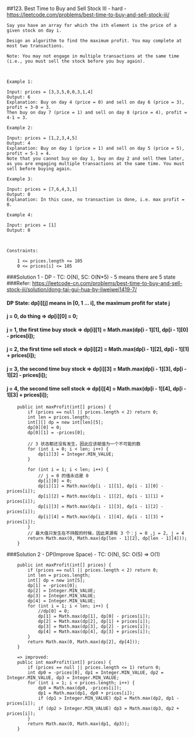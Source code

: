 ##123. Best Time to Buy and Sell Stock III - hard - https://leetcode.com/problems/best-time-to-buy-and-sell-stock-iii/
```
Say you have an array for which the ith element is the price of a given stock on day i.

Design an algorithm to find the maximum profit. You may complete at most two transactions.

Note: You may not engage in multiple transactions at the same time (i.e., you must sell the stock before you buy again).

 

Example 1:

Input: prices = [3,3,5,0,0,3,1,4]
Output: 6
Explanation: Buy on day 4 (price = 0) and sell on day 6 (price = 3), profit = 3-0 = 3.
Then buy on day 7 (price = 1) and sell on day 8 (price = 4), profit = 4-1 = 3.

Example 2:

Input: prices = [1,2,3,4,5]
Output: 4
Explanation: Buy on day 1 (price = 1) and sell on day 5 (price = 5), profit = 5-1 = 4.
Note that you cannot buy on day 1, buy on day 2 and sell them later, as you are engaging multiple transactions at the same time. You must sell before buying again.

Example 3:

Input: prices = [7,6,4,3,1]
Output: 0
Explanation: In this case, no transaction is done, i.e. max profit = 0.

Example 4:

Input: prices = [1]
Output: 0

 

Constraints:

    1 <= prices.length <= 105
    0 <= prices[i] <= 105
```
###Solution 1 - DP - TC: O(N), SC: O(N*5) - 5 means there are 5 state
###Refer: https://leetcode-cn.com/problems/best-time-to-buy-and-sell-stock-iii/solution/dong-tai-gui-hua-by-liweiwei1419-7/
#### DP State: dp[i][j] means in [0, 1 ... i], the maximum profit for state j
#### j = 0, do thing                   =>  dp[i][0] = 0;
#### j = 1, the first time buy stock   =>  dp[i][1] = Math.max(dp[i - 1][1], dp[i - 1][0] - prices[i]);
#### j = 2, the first time sell stock  =>  dp[i][2] = Math.max(dp[i - 1][2], dp[i - 1][1] + prices[i]);
#### j = 3, the second time buy stock  =>  dp[i][3] = Math.max(dp[i - 1][3], dp[i - 1][2] - prices[i]);
#### j = 4, the second time sell stock =>  dp[i][4] = Math.max(dp[i - 1][4], dp[i - 1][3] + prices[i]);
```
    public int maxProfit(int[] prices) {
        if (prices == null || prices.length < 2) return 0;
        int len = prices.length;
        int[][] dp = new int[len][5];
        dp[0][0] = 0;
        dp[0][1] = -prices[0];

        // 3 状态都还没有发生，因此应该赋值为一个不可能的数
        for (int i = 0; i < len; i++) {
            dp[i][3] = Integer.MIN_VALUE;
        }
        
        for (int i = 1; i < len; i++) {
            // j = 0 的值永远是 0
            dp[i][0] = 0;
            dp[i][1] = Math.max(dp[i - 1][1], dp[i - 1][0] - prices[i]);
            dp[i][2] = Math.max(dp[i - 1][2], dp[i - 1][1] + prices[i]);
            dp[i][3] = Math.max(dp[i - 1][3], dp[i - 1][2] - prices[i]);
            dp[i][4] = Math.max(dp[i - 1][4], dp[i - 1][3] + prices[i]);
        }
        // 最大值只发生在不持股的时候，因此来源有 3 个：j = 0 ,j = 2, j = 4
        return Math.max(0, Math.max(dp[len - 1][2], dp[len - 1][4]));
    }
```
###Solution 2 - DP(Improve Space) - TC: O(N), SC: O(5) => O(1)
```
    public int maxProfit(int[] prices) {
        if (prices == null || prices.length < 2) return 0;
        int len = prices.length;
        int[] dp = new int[5];
        dp[1] = -prices[0];
        dp[2] = Integer.MIN_VALUE;
        dp[3] = Integer.MIN_VALUE;
        dp[4] = Integer.MIN_VALUE;
        for (int i = 1; i < len; i++) {
            //dp[0] = 0;
            dp[1] = Math.max(dp[1], dp[0] - prices[i]);
            dp[2] = Math.max(dp[2], dp[1] + prices[i]);
            dp[3] = Math.max(dp[3], dp[2] - prices[i]);
            dp[4] = Math.max(dp[4], dp[3] + prices[i]);
        }
        return Math.max(0, Math.max(dp[2], dp[4]));
    }

    => improved:
    public int maxProfit(int[] prices) {
        if (prices == null || prices.length <= 1) return 0;
        int dp0 = -prices[0], dp1 = Integer.MIN_VALUE, dp2 = Integer.MIN_VALUE, dp3 = Integer.MIN_VALUE;
        for (int i = 1; i < prices.length; i++) {
            dp0 = Math.max(dp0, -prices[i]);
            dp1 = Math.max(dp1, dp0 + prices[i]);
            if (dp1 > Integer.MIN_VALUE) dp2 = Math.max(dp2, dp1 - prices[i]);
            if (dp2 > Integer.MIN_VALUE) dp3 = Math.max(dp3, dp2 + prices[i]);
        }
        return Math.max(0, Math.max(dp1, dp3));
    }
```